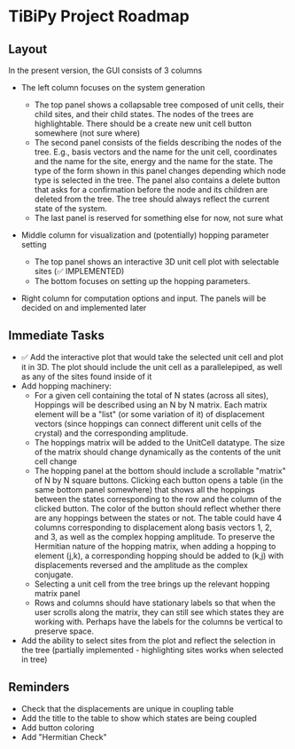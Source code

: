 # TiBiPy Project Roadmap

## Layout

In the present version, the GUI consists of 3 columns
- The left column focuses on the system generation
  - The top panel shows a collapsable tree composed of unit cells, their child sites, and their child states.
    The nodes of the trees are highlightable. There should be a create new unit cell button somewhere (not sure where)
  - The second panel consists of the fields describing the nodes of the tree. E.g., basis vectors and the name
    for the unit cell, coordinates and the name for the site, energy and the name for the state. The type of the form
    shown in this panel changes depending which node type is selected in the tree. The panel also contains a delete button
    that asks for a confirmation before the node and its children are deleted from the tree. The tree should always
    reflect the current state of the system.
  - The last panel is reserved for something else for now, not sure what


- Middle column for visualization and (potentially) hopping parameter setting
  - The top panel shows an interactive 3D unit cell plot with selectable sites (✅ IMPLEMENTED)
  - The bottom focuses on setting up the hopping parameters. 
- Right column for computation options and input. The panels will be decided on and implemented later

## Immediate Tasks


- ✅ Add the interactive plot that would take the selected unit cell and plot it in 3D. The plot should 
include the unit cell as a parallelepiped, as well as any of the sites found inside of it
- Add hopping machinery:
  - For a given cell containing the total of N states (across all sites), Hoppings will be described using an N by N matrix. Each matrix element will be a "list" (or some variation of it) of displacement vectors (since hoppings can connect different unit cells of the crystal) and the corresponding amplitude.
  - The hoppings matrix will be added to the UnitCell datatype. The size of the matrix should change dynamically as the contents of the unit cell change
  - The hopping panel at the bottom should include a scrollable "matrix" of N by N square buttons. Clicking each button opens a table (in the same bottom panel somewhere) that shows all the hoppings between the states corresponding to the row and the column of the clicked button. The color of the button should reflect whether there are any hoppings between the states or not. The table could have 4 columns corresponding to displacement along basis vectors 1, 2, and 3, as well as the complex hopping amplitude. To preserve the Hermitian nature of the hopping matrix, when adding a hopping to element (j,k), a corresponding hopping should be added to (k,j) with displacements reversed and the amplitude as the complex conjugate.
  - Selecting a unit cell from the tree brings up the relevant hopping matrix panel
  - Rows and columns should have stationary labels so that when the user scrolls along the matrix, they can still see which states they are working with. Perhaps have the labels for the columns be vertical to preserve space.
- Add the ability to select sites from the plot and reflect the selection in the tree (partially implemented - highlighting sites works when selected in tree)

## Reminders
- Check that the displacements are unique in coupling table
- Add the title to the table to show which states are being coupled
- Add button coloring
- Add "Hermitian Check"
<!-- 
## Core Functionality

- Add proper data persistence:
  - Implement save/load functionality for unit cells
  - Support common file formats (CIF, POSCAR, etc.)
  - Add auto-save functionality

- Improve UnitCell visualization:
  - Add 3D visualization of unit cells using OpenGL or similar
  - Enable interactive rotation and zoom
  - Display sites within the unit cell

- Implement site and state management:
  - Enable adding multiple sites to a unit cell
  - Allow managing quantum states for each site
  - Calculate and display site properties

## Advanced Features

- Add symmetry operations:
  - Implement space group detection
  - Enable symmetry-based operations on unit cells
  - Provide symmetry visualization

- Physics calculations:
  - Add basic energy calculations
  - Implement Hamiltonian construction for states
  - Enable simple simulations

- Batch operations:
  - Support for working with multiple unit cells
  - Comparative analysis tools
  - Batch export/import functionality

## UI Improvements

- Add context menus to tree view
- Implement drag-and-drop for reorganizing elements
- Add undo/redo functionality
- Improve application styling and themes
- Add keyboard shortcuts

## Documentation and Testing

- Add proper docstrings to all classes and methods
- Create user documentation with usage examples
- Implement unit tests for core functionality
- Add integration tests for UI components -->